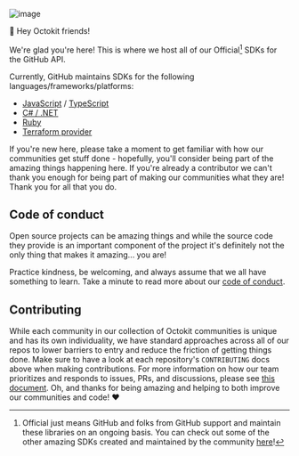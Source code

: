 ![image](https://user-images.githubusercontent.com/139819/199528006-bc534966-4aee-45da-8d1e-0e71b97a56b3.png)

👋 Hey Octokit friends!

We're glad you're here! This is where we host all of our Official[^1] SDKs for the GitHub API.

Currently, GitHub maintains SDKs for the following languages/frameworks/platforms:
- [JavaScript](https://github.com/octokit?language=javascript#org-profile-repositories) / [TypeScript](https://github.com/octokit?language=typescript#org-profile-repositories)
- [C# / .NET](https://github.com/octokit?language=c%23#org-profile-repositories)
- [Ruby](https://github.com/octokit?language=ruby#org-profile-repositories)
- [Terraform provider](https://github.com/integrations/terraform-provider-github)

If you're new here, please take a moment to get familiar with how our communities get stuff done - hopefully, you'll consider being part of the amazing things happening here.
If you're already a contributor we can't thank you enough for being part of making our communities what they are!  Thank you for all that you do.

## Code of conduct

Open source projects can be amazing things and while the source code they provide is an important component of the project
it's definitely not the only thing that makes it amazing... you are!

Practice kindness, be welcoming, and always assume that we all have something to learn. Take a minute to read more about our [code of conduct](CODE_OF_CONDUCT.md).

## Contributing

While each community in our collection of Octokit communities is unique and has its own individuality, we have standard approaches across all of our repos
to lower barriers to entry and reduce the friction of getting things done. Make sure to have a look at each repository's `CONTRIBUTING` docs above when
making contributions. For more information on how our team prioritizes and responds to issues, PRs, and discussions, please see [this document](community/prioritization_response.md).
Oh, and thanks for being amazing and helping to both improve our communities and code! ❤️

[^1]: Official just means GitHub and folks from GitHub support and maintain these libraries on an ongoing basis.
You can check out some of the other amazing SDKs created and maintained by the community [here](https://docs.github.com/en/rest/overview/libraries)!
